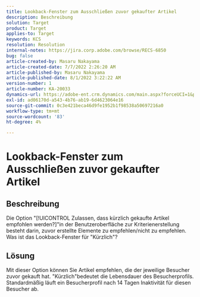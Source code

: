 ```yaml
---
title: Lookback-Fenster zum Ausschließen zuvor gekaufter Artikel
description: Beschreibung
solution: Target
product: Target
applies-to: Target
keywords: KCS
resolution: Resolution
internal-notes: https://jira.corp.adobe.com/browse/RECS-6850
bug: false
article-created-by: Masaru Nakayama
article-created-date: 7/7/2022 2:26:20 AM
article-published-by: Masaru Nakayama
article-published-date: 8/1/2022 3:22:22 AM
version-number: 1
article-number: KA-20033
dynamics-url: https://adobe-ent.crm.dynamics.com/main.aspx?forceUCI=1&pagetype=entityrecord&etn=knowledgearticle&id=c994422e-9cfd-ec11-82e5-000d3a5a3540
exl-id: ad06170d-a543-4b76-ab19-6d4623064e16
source-git-commit: 0c3e421beca46d9fe1952b1f98538a50697216a0
workflow-type: tm+mt
source-wordcount: '83'
ht-degree: 4%

---
```


# Lookback-Fenster zum Ausschließen zuvor gekaufter Artikel

## Beschreibung

Die Option &quot;[!UICONTROL Zulassen, dass kürzlich gekaufte Artikel empfohlen werden?]&quot;in der Benutzeroberfläche zur Kriterienerstellung besteht darin, zuvor erstellte Elemente zu empfehlen/nicht zu empfehlen. Was ist das Lookback-Fenster für &quot;Kürzlich&quot;?

## Lösung

Mit dieser Option können Sie Artikel empfehlen, die der jeweilige Besucher zuvor gekauft hat. &quot;Kürzlich&quot;bedeutet die Lebensdauer des Besucherprofils. Standardmäßig läuft ein Besucherprofil nach 14 Tagen Inaktivität für diesen Besucher ab.
